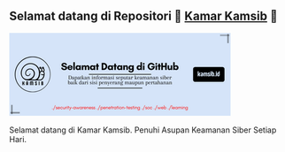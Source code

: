 ## **Selamat datang di Repositori** 👋 [Kamar Kamsib](https://www.instagram.com/kamarkamsib/ "Instagram Kamar Kamsib") 👋
[![balsem](atas-github-kamsib.png)](https://github.com/kamarkamsib?tab=repositories)

<!--
**kamarkamsib/kamarkamsib** is a ✨ _special_ ✨ repository because its `README.md` (this file) appears on your GitHub profile.

Here are some ideas to get you started:

- 🔭 I’m currently working on ...
- 🌱 I’m currently learning ...
- 👯 I’m looking to collaborate on ...
- 🤔 I’m looking for help with ...
- 💬 Ask me about ...
- 📫 How to reach me: ...
- 😄 Pronouns: ...
- ⚡ Fun fact: ...
-->

Selamat datang di Kamar Kamsib. Penuhi Asupan Keamanan Siber Setiap Hari. 


